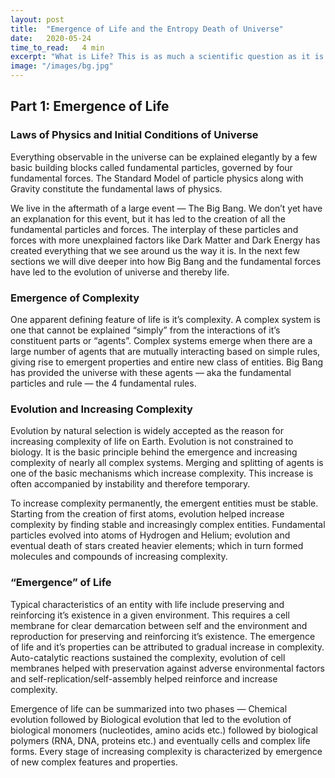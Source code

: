 ```yaml
---
layout: post
title:  "Emergence of Life and the Entropy Death of Universe"
date:   2020-05-24
time_to_read:   4 min
excerpt: "What is Life? This is as much a scientific question as it is a philosophical one. Here we try to approach this question by answering the “origin” and “purpose” of life. "
image: "/images/bg.jpg"
---
```


## Part 1: Emergence of Life

### Laws of Physics and Initial Conditions of Universe

Everything observable in the universe can be explained elegantly by a few basic building blocks called fundamental particles, governed by four fundamental forces. The Standard Model of particle physics along with Gravity constitute the fundamental laws of physics.

We live in the aftermath of a large event — The Big Bang. We don’t yet have an explanation for this event, but it has led to the creation of all the fundamental particles and forces. The interplay of these particles and forces with more unexplained factors like Dark Matter and Dark Energy has created everything that we see around us the way it is. In the next few sections we will dive deeper into how Big Bang and the fundamental forces have led to the evolution of universe and thereby life.

### Emergence of Complexity

One apparent defining feature of life is it’s complexity. A complex system is one that cannot be explained “simply” from the interactions of it’s constituent parts or “agents”. Complex systems emerge when there are a large number of agents that are mutually interacting based on simple rules, giving rise to emergent properties and entire new class of entities. Big Bang has provided the universe with these agents — aka the fundamental particles and rule — the 4 fundamental rules.

### Evolution and Increasing Complexity

Evolution by natural selection is widely accepted as the reason for increasing complexity of life on Earth. Evolution is not constrained to biology. It is the basic principle behind the emergence and increasing complexity of nearly all complex systems. Merging and splitting of agents is one of the basic mechanisms which increase complexity. This increase is often accompanied by instability and therefore temporary.

To increase complexity permanently, the emergent entities must be stable. Starting from the creation of first atoms, evolution helped increase complexity by finding stable and increasingly complex entities. Fundamental particles evolved into atoms of Hydrogen and Helium; evolution and eventual death of stars created heavier elements; which in turn formed molecules and compounds of increasing complexity.

### “Emergence” of Life

Typical characteristics of an entity with life include preserving and reinforcing it’s existence in a given environment. This requires a cell membrane for clear demarcation between self and the environment and reproduction for preserving and reinforcing it’s existence.
The emergence of life and it’s properties can be attributed to gradual increase in complexity. Auto-catalytic reactions sustained the complexity, evolution of cell membranes helped with preservation against adverse environmental factors and self-replication/self-assembly helped reinforce and increase complexity.

Emergence of life can be summarized into two phases — Chemical evolution followed by Biological evolution that led to the evolution of biological monomers (nucleotides, amino acids etc.) followed by biological polymers (RNA, DNA, proteins etc.) and eventually cells and complex life forms. Every stage of increasing complexity is characterized by emergence of new complex features and properties.
